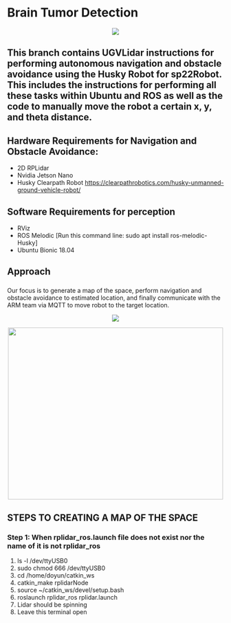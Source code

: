 # Brain Tumor Detection
<p align="center">
  <img src=https://drive.google.com/file/d/1FQk_zg8-uVIullTbE0eWTOpP4pTu2cIJ/view?usp=sharing />
</p>

## This branch contains UGVLidar instructions for performing autonomous navigation and obstacle avoidance using the Husky Robot for sp22Robot. This includes the instructions for performing all these tasks within Ubuntu and ROS as well as the code to manually move the robot a certain x, y, and theta distance. 
## Hardware Requirements for Navigation and Obstacle Avoidance: 
- 2D RPLidar
- Nvidia Jetson Nano
- Husky Clearpath Robot https://clearpathrobotics.com/husky-unmanned-ground-vehicle-robot/
## Software Requirements for perception
- RViz
- ROS Melodic [Run this command line: sudo apt install ros-melodic-Husky]
- Ubuntu Bionic 18.04

## Approach
### 
Our focus is to generate a map of the space, perform navigation and obstacle avoidance to estimated location, and finally communicate with the ARM team via MQTT to move robot to the target location.

<p align="center">
  <img src="/pipeline.png" />
</p>
<p align="center">
  <img width="500" height="400" src="/path.png" />
</p>

## STEPS TO CREATING A MAP OF THE SPACE 

### Step 1: When rplidar_ros.launch file does not exist nor the name of it is not rplidar_ros
1. ls -l /dev/ttyUSB0
2. sudo chmod 666 /dev/ttyUSB0
3. cd /home/doyun/catkin_ws
4. catkin_make rplidarNode
5. source ~/catkin_ws/devel/setup.bash
6. roslaunch rplidar_ros rplidar.launch
7. Lidar should be spinning
8. Leave this terminal open
